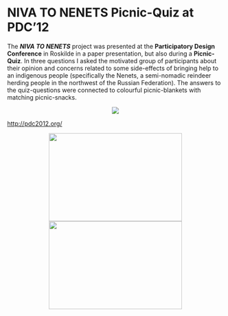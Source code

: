 # NIVA TO NENETS Picnic-Quiz at PDC’12

The ***NIVA TO NENETS*** project was presented at the **Participatory Design Conference** in Roskilde in a paper presentation, but also during a **Picnic-Quiz**. In three questions I asked the motivated group of participants about their opinion and concerns related to some side-effects of bringing help to an indigenous people (specifically the Nenets, a semi-nomadic reindeer herding people in the northwest of the Russian Federation). The answers to the quiz-questions were connected to colourful picnic-blankets with matching picnic-snacks.

<div align="center">
  <img src="assets/images/PicnicQuizPDC12.jpg"/>
</div>

<a href="http://pdc2012.org/" target="_blank">http://pdc2012.org/</a>

<div align="center">
  <img style="width:310px;height:205px;object-fit:cover" src="assets/images/PicnicQuizPDC12-2.jpg"/>
  <img style="width:310px;height:205px;object-fit:cover" src="assets/images/PicnicQuizPDC12-3.jpg"/>
</div>

<br>
<br>
<br>
